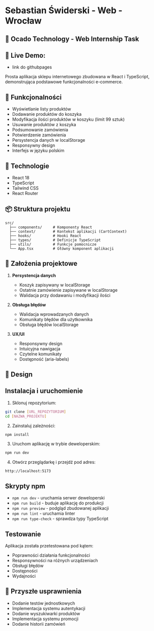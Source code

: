 # Sebastian Świderski - Web - Wrocław

## 🛒 Ocado Technology - Web Internship Task

## 🔗 Live Demo:

- link do githubpages

Prosta aplikacja sklepu internetowego zbudowana w React i TypeScript, demonstrująca podstawowe funkcjonalności e-commerce.

## 🌟 Funkcjonalności

- Wyświetlanie listy produktów
- Dodawanie produktów do koszyka
- Modyfikacja ilości produktów w koszyku (limit 99 sztuk)
- Usuwanie produktów z koszyka
- Podsumowanie zamówienia
- Potwierdzenie zamówienia
- Persystencja danych w localStorage
- Responsywny design
- Interfejs w języku polskim

## 🚀 Technologie

- React 18
- TypeScript
- Tailwind CSS
- React Router

## 📦 Struktura projektu

```
src/
  ├── components/     # Komponenty React
  ├── context/        # Kontekst aplikacji (CartContext)
  ├── hooks/          # Hooki React
  ├── types/          # Definicje TypeScript
  ├── utils/          # Funkcje pomocnicze
  └── App.tsx         # Główny komponent aplikacji
```

## 📝 Założenia projektowe

1. **Persystencja danych**

   - Koszyk zapisywany w localStorage
   - Ostatnie zamówienie zapisywane w localStorage
   - Walidacja przy dodawaniu i modyfikacji ilości

2. **Obsługa błędów**

   - Walidacja wprowadzanych danych
   - Komunikaty błędów dla użytkownika
   - Obsługa błędów localStorage

3. **UX/UI**
   - Responsywny design
   - Intuicyjna nawigacja
   - Czytelne komunikaty
   - Dostępność (aria-labels)

## 🎨 Design

## Instalacja i uruchomienie

1. Sklonuj repozytorium:

```bash
git clone [URL_REPOZYTORIUM]
cd [NAZWA_PROJEKTU]
```

2. Zainstaluj zależności:

```bash
npm install
```

3. Uruchom aplikację w trybie deweloperskim:

```bash
npm run dev
```

4. Otwórz przeglądarkę i przejdź pod adres:

```
http://localhost:5173
```

## Skrypty npm

- `npm run dev` - uruchamia serwer deweloperski
- `npm run build` - buduje aplikację do produkcji
- `npm run preview` - podgląd zbudowanej aplikacji
- `npm run lint` - uruchamia linter
- `npm run type-check` - sprawdza typy TypeScript

## Testowanie

Aplikacja została przetestowana pod kątem:

- Poprawności działania funkcjonalności
- Responsywności na różnych urządzeniach
- Obsługi błędów
- Dostępności
- Wydajności

## 🔮 Przyszłe usprawnienia

- Dodanie testów jednostkowych
- Implementacja systemu autentykacji
- Dodanie wyszukiwarki produktów
- Implementacja systemu promocji
- Dodanie historii zamówień

